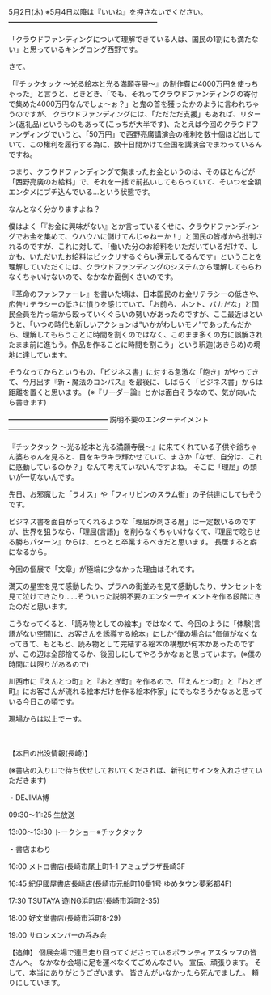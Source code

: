 5月2日(木) ※5月4日以降は『いいね』を押さないでください。
━━━━━━━━━━━━━━━━━━━━━

「クラウドファンディングについて理解できている人は、国民の1割にも満たない」と思っているキングコング西野です。

さて。

「『チックタック ～光る絵本と光る満願寺展～』の制作費に4000万円を使っちゃった」と言うと、ときどき、「でも、それってクラウドファンディングの寄付で集めた4000万円なんでしょ～ぉ？」と鬼の首を獲ったかのように言われちゃうのですが、
クラウドファンディングには、「ただただ支援」もあれば、リターン(返礼品)というものもあって(こっちが大半です)、たとえば今回のクラウドファンディングでいうと、「50万円」で西野亮廣講演会の権利を数十個ほど出していて、この権利を履行する為に、数十日間かけて全国を講演会でまわっているんですね。

つまり、クラウドファンディングで集まったお金というのは、そのほとんどが「西野亮廣のお給料」で、それを一括で前払いしてもらっていて、そいつを全額エンタメにブチ込んでいる…という状態です。

なんとなく分かりますよね？

僕はよく「『お金に興味がない』とか言っているくせに、クラウドファンディングでお金を集めて、ウハウハに儲けてんじゃねーか！」と国民の皆様から批判されるのですが、これに対して、「働いた分のお給料をいただいているだけで、しかも、いただいたお給料はビックリするぐらい還元してるんです」ということを理解していただくには、クラウドファンディングのシステムから理解してもらわなくちゃいけないので、なかなか面倒くさいのです。

『革命のファンファーレ』を書いた頃は、日本国民のお金リテラシーの低さや、広告リテラシーの低さに憤りを感じていて、「お前ら、ホント、バカだな」と国民全員を片っ端から殴っていくぐらいの勢いがあったのですが、ここ最近はというと、「いつの時代も新しいアクションは“いかがわしいモノ”であったんだから、理解してもらうことに時間を割くのではなく、このまま多くの方に誤解されたまま前に進もう。作品を作ることに時間を割こう」という釈迦(あきらめ)の境地に達しています。

そうなってからというもの、「ビジネス書」に対する急激な「飽き」がやってきて、今月出す『新・魔法のコンパス』を最後に、しばらく「ビジネス書」からは距離を置くと思います。
(※『リーダー論』とかは面白そうなので、気が向いたら書きます)

━━━━━━━━━━━━━━
説明不要のエンターテイメント
━━━━━━━━━━━━━━

『チックタック ～光る絵本と光る満願寺展～』に来てくれている子供や爺ちゃん婆ちゃんを見ると、目をキラキラ輝かせていて、まさか「なぜ、自分は、これに感動しているのか？」なんて考えていないんですよね。
そこに「理屈」の類いが一切ないんです。

先日、お邪魔した「ラオス」や「フィリピンのスラム街」の子供達にしてもそうです。

ビジネス書を面白がってくれるような「理屈が刺さる層」は一定数いるのですが、世界を狙うなら、「理屈(言語)」を削らなくちゃいけなくて、『理屈で唸らせる勝ちパターン』からは、とっとと卒業するべきだと思います。
長居すると癖になるから。

今回の個展で「文章」が極端に少なかった理由はそれです。

満天の星空を見て感動したり、プラハの街並みを見て感動したり、サンセットを見て泣けてきたり……そういった説明不要のエンターテイメントを作る段階にきたのだと思います。

こうなってくると、「読み物としての絵本」ではなくて、今回のように「体験(言語がない空間)に、お客さんを誘導する絵本」にしか“僕の場合は”価値がなくなってきて、もともと、読み物として完結する絵本の構想が何本かあったのですが、この辺は全部捨てるか、後回しにしてやろうかなぁと思っています。(※僕の時間には限りがあるので)

川西市に『えんとつ町』と『おとぎ町』を作るので、「『えんとつ町』と『おとぎ町』にお客さんが流れる絵本だけを作る絵本作家」にでもなろうかなぁと思っている今日この頃です。

現場からは以上でーす。

　

【本日の出没情報(長崎)】

(※書店の入り口で待ち伏せしておいてくだされば、新刊にサインを入れさせていただきます)

・DEJIMA博

09:30～11:25 生放送

13:00～13:30 トークショー※チックタック

・書店まわり

16:00 メトロ書店(長崎市尾上町1-1 アミュプラザ長崎3F

16:45 紀伊國屋書店長崎店(長崎市元船町10番1号 ゆめタウン夢彩都4F)

17:30 TSUTAYA 遊ING浜町店(長崎市浜町2-35)

18:00 好文堂書店(長崎市浜町8-29)

19:00 サロンメンバーの呑み会

【追伸】
個展会場で連日走り回ってくださっているボランティアスタッフの皆さんへ。
なかなか会場に足を運べなくてごめんなさい。
宣伝、頑張ります。
そして、本当にありがとうございます。
皆さんがいなかったら死んでました。
頼りにしています。
